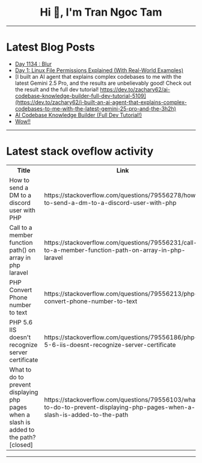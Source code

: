 <h1 align="center">Hi 👋, I'm Tran Ngoc Tam</h1>

---

# Latest Blog Posts 
<!-- BLOG-POST-LIST:START -->
- [Day 1134 : Blur](https://dev.to/dwane/day-1134-blur-2k5n)
- [Day 1: Linux File Permissions Explained &lpar;With Real-World Examples&rpar;](https://dev.to/rajpreet_gill_6272051bd31/day-1-linux-file-permissions-explained-with-real-world-examples-291n)
- [I built an AI agent that explains complex codebases to me with the latest Gemini 2.5 Pro, and the results are unbelievably good! Check out the result and the full dev tutorial! https://dev.to/zachary62/ai-codebase-knowledge-builder-full-dev-tutorial-5109](https://dev.to/zachary62/i-built-an-ai-agent-that-explains-complex-codebases-to-me-with-the-latest-gemini-25-pro-and-the-3h2h)
- [AI Codebase Knowledge Builder &lpar;Full Dev Tutorial!&rpar;](https://dev.to/zachary62/ai-codebase-knowledge-builder-full-dev-tutorial-5109)
- [Wow!!](https://dev.to/arya_teja_2106/wow-22mg)
<!-- BLOG-POST-LIST:END -->

---

# Latest stack oveflow activity
<table>
  <tr><th>Title</th><th>Link</th></tr>
  <!-- STACKOVERFLOW:START --><tr><td>How to send a DM to a discord user with PHP</td><td>https://stackoverflow.com/questions/79556278/how-to-send-a-dm-to-a-discord-user-with-php</td></tr><tr><td>Call to a member function path&lpar;&rpar; on array in php laravel</td><td>https://stackoverflow.com/questions/79556231/call-to-a-member-function-path-on-array-in-php-laravel</td></tr><tr><td>PHP Convert Phone number to text</td><td>https://stackoverflow.com/questions/79556213/php-convert-phone-number-to-text</td></tr><tr><td>PHP 5.6 IIS doesn&#39;t recognize server certificate</td><td>https://stackoverflow.com/questions/79556186/php-5-6-iis-doesnt-recognize-server-certificate</td></tr><tr><td>What to do to prevent displaying php pages when a slash is added to the path? [closed]</td><td>https://stackoverflow.com/questions/79556103/what-to-do-to-prevent-displaying-php-pages-when-a-slash-is-added-to-the-path</td></tr><!-- STACKOVERFLOW:END -->
</table>

---


